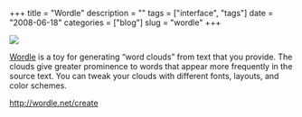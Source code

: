 +++
title = "Wordle"
description = ""
tags = ["interface", "tags"]
date = "2008-06-18"
categories = ["blog"]
slug = "wordle"
+++



  <div class="notebook-screenshot"><a href="http://wordle.net/create"><img src="//konigi.com/media/notebook/wordle.jpg" class="notebook-image" /></a></div><p><a href="http://wordle.net/create">Wordle</a> is a toy for generating “word clouds” from text that you provide. The clouds give greater prominence to words that appear more frequently in the source text. You can tweak your clouds with different fonts, layouts, and color schemes.</p>
    
  <a href="http://wordle.net/create">http://wordle.net/create</a>

